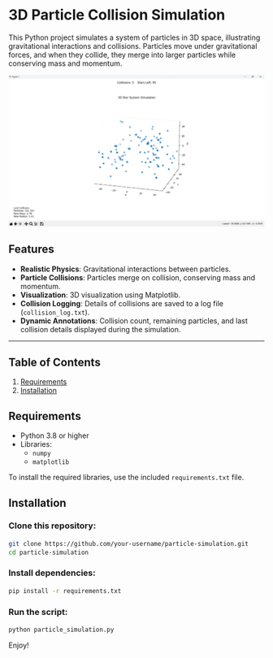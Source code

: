 # 3D Particle Collision Simulation

This Python project simulates a system of particles in 3D space, illustrating gravitational interactions and collisions. Particles move under gravitational forces, and when they collide, they merge into larger particles while conserving mass and momentum.

![Simulation Preview](assets/demo.png) <!-- Replace with an actual screenshot path -->

## Features

- **Realistic Physics**: Gravitational interactions between particles.
- **Particle Collisions**: Particles merge on collision, conserving mass and momentum.
- **Visualization**: 3D visualization using Matplotlib.
- **Collision Logging**: Details of collisions are saved to a log file (`collision_log.txt`).
- **Dynamic Annotations**: Collision count, remaining particles, and last collision details displayed during the simulation.

---

## Table of Contents

1. [Requirements](#requirements)
2. [Installation](#installation)


## Requirements

- Python 3.8 or higher
- Libraries:
  - `numpy`
  - `matplotlib`

To install the required libraries, use the included `requirements.txt` file.

## Installation
### Clone this repository:
```bash
git clone https://github.com/your-username/particle-simulation.git
cd particle-simulation
```
### Install dependencies:
```bash
pip install -r requirements.txt
```
### Run the script:
```bash
python particle_simulation.py
```
Enjoy!

